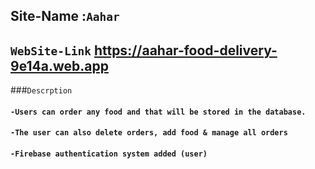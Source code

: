 
## Site-Name :`Aahar`

## `WebSite-Link` https://aahar-food-delivery-9e14a.web.app


###`Descrption`
#### `-Users can order any food and that will be stored in the database.`
#### `-The user can also delete orders, add food & manage all orders`
#### `-Firebase authentication system added (user)`

